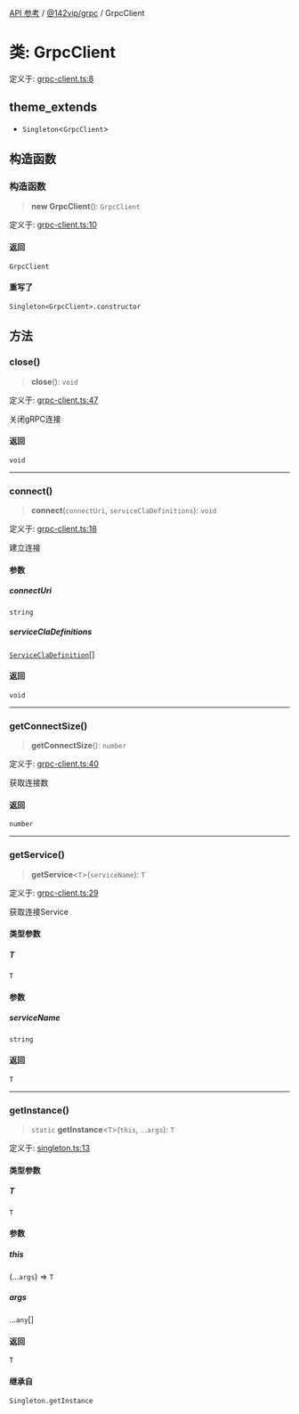 [API 参考](../../../index.md) / [@142vip/grpc](../index.md) / GrpcClient

# 类: GrpcClient

定义于: [grpc-client.ts:8](https://github.com/142vip/core-x/blob/1eb80b292cacf818428b26e34edc36554f5c80fb/packages/grpc/src/grpc-client.ts#L8)

## theme_extends

- `Singleton`\<`GrpcClient`\>

## 构造函数

### 构造函数

> **new GrpcClient**(): `GrpcClient`

定义于: [grpc-client.ts:10](https://github.com/142vip/core-x/blob/1eb80b292cacf818428b26e34edc36554f5c80fb/packages/grpc/src/grpc-client.ts#L10)

#### 返回

`GrpcClient`

#### 重写了

`Singleton<GrpcClient>.constructor`

## 方法

### close()

> **close**(): `void`

定义于: [grpc-client.ts:47](https://github.com/142vip/core-x/blob/1eb80b292cacf818428b26e34edc36554f5c80fb/packages/grpc/src/grpc-client.ts#L47)

关闭gRPC连接

#### 返回

`void`

***

### connect()

> **connect**(`connectUri`, `serviceClaDefinitions`): `void`

定义于: [grpc-client.ts:18](https://github.com/142vip/core-x/blob/1eb80b292cacf818428b26e34edc36554f5c80fb/packages/grpc/src/grpc-client.ts#L18)

建立连接

#### 参数

##### connectUri

`string`

##### serviceClaDefinitions

[`ServiceClaDefinition`](../interfaces/ServiceClaDefinition.md)[]

#### 返回

`void`

***

### getConnectSize()

> **getConnectSize**(): `number`

定义于: [grpc-client.ts:40](https://github.com/142vip/core-x/blob/1eb80b292cacf818428b26e34edc36554f5c80fb/packages/grpc/src/grpc-client.ts#L40)

获取连接数

#### 返回

`number`

***

### getService()

> **getService**\<`T`\>(`serviceName`): `T`

定义于: [grpc-client.ts:29](https://github.com/142vip/core-x/blob/1eb80b292cacf818428b26e34edc36554f5c80fb/packages/grpc/src/grpc-client.ts#L29)

获取连接Service

#### 类型参数

##### T

`T`

#### 参数

##### serviceName

`string`

#### 返回

`T`

***

### getInstance()

> `static` **getInstance**\<`T`\>(`this`, ...`args`): `T`

定义于: [singleton.ts:13](https://github.com/142vip/core-x/blob/1eb80b292cacf818428b26e34edc36554f5c80fb/packages/grpc/src/singleton.ts#L13)

#### 类型参数

##### T

`T`

#### 参数

##### this

(...`args`) => `T`

##### args

...`any`[]

#### 返回

`T`

#### 继承自

`Singleton.getInstance`

